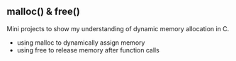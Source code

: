 ## malloc() & free()

Mini projects to show my understanding of dynamic memory allocation in C. 
- using malloc to dynamically assign memory
- using free to release memory after function calls

